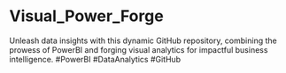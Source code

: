 # Visual_Power_Forge
Unleash data insights with this dynamic GitHub repository, combining the prowess of PowerBI and forging visual analytics for impactful business intelligence. #PowerBI #DataAnalytics #GitHub
